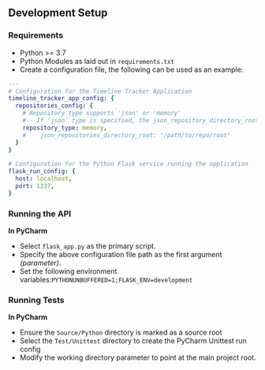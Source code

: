 ## Development Setup

### Requirements

- Python >= 3.7
- Python Modules as laid out in `requirements.txt`
- Create a configuration file, the following can be used as an example:
```yaml
---
# Configuration for the Timeline Tracker Application
timeline_tracker_app_config: {
  repositories_config: {
    # Repository type supports 'json' or 'memory'
    # - If 'json' type is specified, the json_repository_directory_root must also be configured
    repository_type: memory,
    #    json_repositories_directory_root: "/path/to/repo/root"
  }
}

# Configuration for the Python Flask service running the application
flask_run_config: {
  host: localhost,
  port: 1337,
}
```

### Running the API

__In PyCharm__
- Select `flask_app.py` as the primary script.
- Specify the above configuration file path as the first argument _(parameter)_.
- Set the following environment variables:`PYTHONUNBUFFERED=1;FLASK_ENV=development`

### Running Tests

__In PyCharm__
- Ensure the `Source/Python` directory is marked as a source root
- Select the `Test/Unittest` directory to create the PyCharm Unittest run config
- Modify the working directory parameter to point at the main project root.
